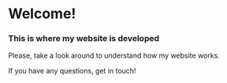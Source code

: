 # Welcome!

### This is where my website is developed

Please, take a look around to understand how my website works.

If you have any questions, get in touch!
